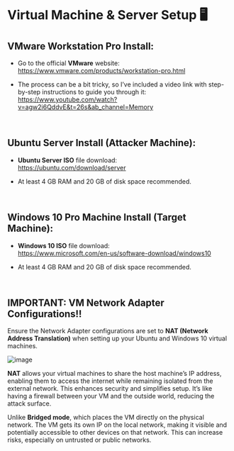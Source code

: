 # Virtual Machine & Server Setup 🖥️

## VMware Workstation Pro Install: 

* Go to the official **VMware** website: </br> https://www.vmware.com/products/workstation-pro.html

* The process can be a bit tricky, so I’ve included a video link with step-by-step instructions to guide you through it: </br> https://www.youtube.com/watch?v=agw2i6QddvE&t=26s&ab_channel=Memory

</br>

## Ubuntu Server Install (Attacker Machine): 

* **Ubuntu Server ISO** file download: </br> https://ubuntu.com/download/server

* At least 4 GB RAM and 20 GB of disk space recommended.

</br>

## Windows 10 Pro Machine Install (Target Machine): 

* **Windows 10 ISO** file download: </br> https://www.microsoft.com/en-us/software-download/windows10

* At least 4 GB RAM and 20 GB of disk space recommended.

</br>

## IMPORTANT: VM Network Adapter Configurations‼️

Ensure the Network Adapter configurations are set to **NAT (Network Address Translation)** when setting up your Ubuntu and Windows 10 virtual machines. 

![image](https://github.com/user-attachments/assets/ea1dbf25-bab1-4ea6-be60-a29ba8e97c43)

**NAT** allows your virtual machines to share the host machine’s IP address, enabling them to access the internet while remaining isolated from the external network. This enhances security and simplifies setup. It’s like having a firewall between your VM and the outside world, reducing the attack surface.

Unlike **Bridged mode**, which places the VM directly on the physical network. The VM gets its own IP on the local network, making it visible and potentially accessible to other devices on that network. This can increase risks, especially on untrusted or public networks.

